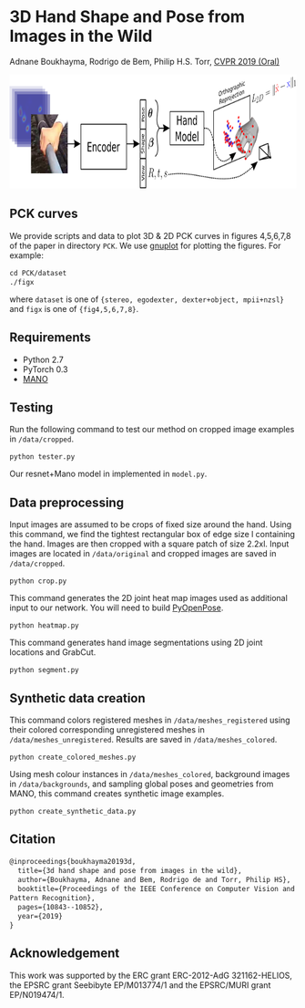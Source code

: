# 3D Hand Shape and Pose from Images in the Wild
Adnane Boukhayma, Rodrigo de Bem, Philip H.S. Torr, 
[CVPR 2019 (Oral)](https://arxiv.org/abs/1902.03451)

<img src="pipeline.png" height="200"/>

## PCK curves
We provide scripts and data to plot 3D & 2D PCK curves in figures 4,5,6,7,8 of the paper in directory `PCK`. We use [gnuplot](http://www.gnuplot.info/) for plotting the figures. For example:
```
cd PCK/dataset
./figx
```
where `dataset` is one of `{stereo, egodexter, dexter+object, mpii+nzsl}` and `figx` is one of `{fig4,5,6,7,8}`. 


## Requirements
+ Python 2.7
+ PyTorch 0.3
+ [MANO](http://mano.is.tue.mpg.de/) 

## Testing
Run the following command to test our method on cropped image examples in `/data/cropped`. 
```
python tester.py
```
Our resnet+Mano model in implemented in `model.py`.

## Data preprocessing
Input images are assumed to be crops of fixed size around the hand. Using this command, we find the tightest rectangular box of edge size
l containing the hand. Images are then cropped with a square patch of size 2.2xl. Input images are located in `/data/original` and cropped images are saved in `/data/cropped`.
```
python crop.py
```
This command generates the 2D joint heat map images used as additional input to our network. You will need to build [PyOpenPose](https://github.com/FORTH-ModelBasedTracker/PyOpenPose). 
```
python heatmap.py
```
This command generates hand image segmentations using 2D joint locations and GrabCut. 
```
python segment.py
``` 
 
## Synthetic data creation
This command colors registered meshes in `/data/meshes_registered` using their colored corresponding unregistered meshes in `/data/meshes_unregistered`. Results are saved in `/data/meshes_colored`.         
```
python create_colored_meshes.py
```
Using mesh colour instances in `/data/meshes_colored`, background images in `/data/backgrounds`, and sampling global poses and geometries from MANO, this command creates synthetic image examples. 
```
python create_synthetic_data.py
```


## Citation
    @inproceedings{boukhayma20193d,
      title={3d hand shape and pose from images in the wild},
      author={Boukhayma, Adnane and Bem, Rodrigo de and Torr, Philip HS},
      booktitle={Proceedings of the IEEE Conference on Computer Vision and Pattern Recognition},
      pages={10843--10852},
      year={2019}
    }

## Acknowledgement
This work was supported by the ERC grant ERC-2012-AdG 321162-HELIOS, the EPSRC grant Seebibyte EP/M013774/1 and the EPSRC/MURI grant EP/N019474/1.